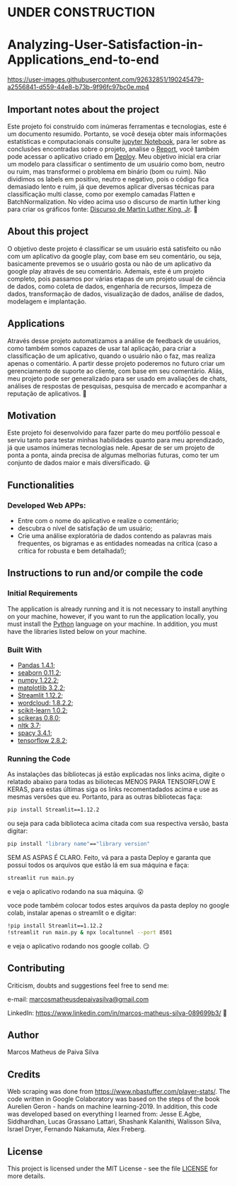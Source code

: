 # UNDER CONSTRUCTION

# Analyzing-User-Satisfaction-in-Applications_end-to-end

https://user-images.githubusercontent.com/92632851/190245479-a2556841-d559-44e8-b73b-9f96fc97bc0e.mp4

## Important notes about the project

Este projeto foi construído com inúmeras ferramentas e tecnologias, este é um documento resumido. Portanto, se você deseja obter mais informações estatísticas e computacionais consulte [jupyter Notebook](https://github.com/M-MSilva/Analyzing-User-Satisfaction-in-Applications---end_to_end_project/blob/main/jupyterNotebook/Analyzing_User_Satisfaction_in_ApplicationsNotebook.ipynb), para ler sobre as conclusões encontradas sobre o projeto, analise o [Report](https://github.com/M-MSilva/Analyzing-User-Satisfaction-in-Applications---end_to_end_project/blob/main/Report/Report_Sentiment_Analysis__Marcos_Matheus.pdf), você também pode acessar o aplicativo criado em [Deploy](https://github.com/M-MSilva/Analyzing-User-Satisfaction-in-Applications---end_to_end_project/tree/main/Deploy). Meu objetivo inicial era criar um modelo para classificar o sentimento de um usuário como bom, neutro ou ruim, mas transformei o problema em binário (bom ou ruim). Não dividimos os labels em positivo, neutro e negativo, pois o código fica demasiado lento e ruim, já que devemos aplicar diversas técnicas para classificação multi classe, como por exemplo camadas Flatten e BatchNormalization. No vídeo acima uso o discurso de martin luther king para criar os gráficos fonte: [Discurso de Martin Luther King, Jr](https://www.americanrhetoric.com/speeches/mlkihaveadream.htm). :hugs:

## About this project

O objetivo deste projeto é classificar se um usuário está satisfeito ou não com um aplicativo da google play, com base em seu comentário, ou seja, basicamente prevemos se o usuário gosta ou não de um aplicativo da google play através de seu comentário. Ademais, este é um projeto completo, pois passamos por várias etapas de um projeto usual de ciência de dados, como coleta de dados, engenharia de recursos, limpeza de dados, transformação de dados, visualização de dados, análise de dados, modelagem e implantação.

## Applications 

Através desse projeto automatizamos a análise de feedback de usuários, como também somos capazes de usar tal aplicação, para criar a classificação de um aplicativo, quando o usuário não o faz, mas realiza apenas o comentário. A partir desse projeto poderemos no futuro criar um  gerenciamento de suporte ao cliente, com base em seu comentário. Aliás, meu projeto pode ser generalizado para ser usado em avaliações de chats, análises de respostas de pesquisas, pesquisa de mercado e acompanhar a reputação de aplicativos. :call_me_hand:

## Motivation
Este projeto foi desenvolvido para fazer parte do meu portfólio pessoal e serviu tanto para testar minhas habilidades quanto para meu aprendizado, já que usamos inúmeras tecnologias nele. Apesar de ser um projeto de ponta a ponta, ainda precisa de algumas melhorias futuras, como ter um conjunto de dados maior e mais diversificado. :smiley:

## Functionalities

### Developed Web APPs:

* Entre com o nome do aplicativo e realize o comentário;
* descubra o nível de satisfação de um usuário;
* Crie uma análise exploratória de dados contendo as palavras mais frequentes, os bigramas e as entidades nomeadas na crítica (caso a crítica for robusta e bem detalhada!);



## Instructions to run and/or compile the code

### Initial Requirements

The application is already running and it is not necessary to install anything on your machine, however, if you want to run the application locally, you must install the  [Python](https://www.python.org/downloads/release/python-390/) language on your machine. In addition, you must have the libraries listed below on your machine.

### Built With

* [Pandas 1.4.1](https://pypi.org/project/pandas/1.4.1/);
* [seaborn 0.11.2](https://pypi.org/project/seaborn/0.11.2/);
* [numpy 1.22.2](https://pypi.org/project/numpy/1.22.2/);
* [matplotlib 3.2.2](https://pypi.org/project/matplotlib/3.2.2/);
* [Streamlit 1.12.2](https://pypi.org/project/streamlit/1.12.2/);
* [wordcloud: 1.8.2.2](https://pypi.org/project/matplotlib/1.8.2.2);
* [scikit-learn 1.0.2](https://pypi.org/project/scikit-learn/1.0.2);
* [scikeras 0.8.0](https://pypi.org/project/scikeras/0.8.0/);
* [nltk 3.7](https://pypi.org/project/nltk/3.7/);
* [spacy 3.4.1](https://pypi.org/project/spacy/3.4.1/);
* [tensorflow 2.8.2](https://www.tensorflow.org/install?hl=pt-br);


### Running the Code


As instalações das bibliotecas já estão explicadas nos links acima, digite o relatado abaixo para todas as biliotecas MENOS PARA TENSORFLOW E KERAS, para estas últimas siga os links recomentadados acima e use as mesmas versões que eu. Portanto, para as outras bibliotecas faça:

```bash
pip install Streamlit==1.12.2
```
ou seja para cada biblioteca acima citada com sua respectiva versão, basta digitar:

```bash
pip install "library name"=="library version"
```
SEM AS ASPAS É CLARO. Feito, vá para a pasta Deploy e garanta que possui todos os arquivos que estão lá em sua máquina e faça:

```bash
streamlit run main.py
```

e veja o aplicativo rodando na sua máquina. :open_mouth:

voce pode também colocar todos estes arquivos da pasta deploy no google colab, instalar apenas o streamlit o e digitar:
```bash
!pip install Streamlit==1.12.2
!streamlit run main.py & npx localtunnel --port 8501
```

e veja o aplicativo rodando nos google collab. :smirk: 


## Contributing

Criticism, doubts and suggestions feel free to send me:

e-mail: marcosmatheusdepaivasilva@gmail.com

LinkedIn: https://www.linkedin.com/in/marcos-matheus-silva-089699b3/ :hugs:

## Author

Marcos Matheus de Paiva Silva

## Credits

Web scraping was done from https://www.nbastuffer.com/player-stats/. The code written in Google Colaboratory was based on the steps of the book Aurelien Geron - hands on machine learning-2019. In addition, this code was developed based on everything I learned from: Jesse E.Agbe, Siddhardhan, Lucas Grassano Lattari, Shashank Kalanithi, Walisson Silva, Israel Dryer, Fernando Nakamuta,  Alex Freberg.


## License

This project is licensed under the MIT License - see the file [LICENSE](LICENSE) for more details.

